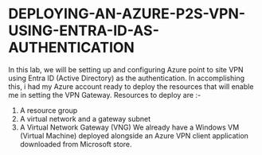 # DEPLOYING-AN-AZURE-P2S-VPN-USING-ENTRA-ID-AS-AUTHENTICATION
In this lab, we will be setting up and configuring Azure point to site VPN using Entra ID (Active Directory) as the authentication.
In accomplishing this, i had my Azure account ready to deploy the resources that will enable me in setting the VPN Gateway.
Resources to deploy are :-
1) A resource group
2) A virtual network  and a gateway subnet
3) A Virtual Network Gateway (VNG)
We already have a Windows VM (Virtual Machine) deployed alongside an Azure VPN client application downloaded from Microsoft store.
